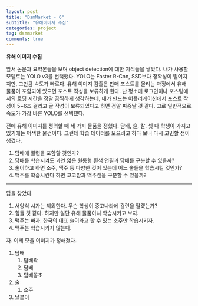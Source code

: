 ```yaml
---
layout: post
title: "DsmMarket - 6"
subtitle: "유해이미지 수집"
categories: project
tag: dsmmarket
comments: true
---
```


**유해 이미지 수집**

앞서 논문과 요약본들을 보며 object detection에 대한 지식들을 쌓았다. 내가 사용할 모델로는 YOLO v3를 선택했다. YOLO는 Faster R-Cnn, SSD보다 정확성이 떨어지지만, 그만큼 속도가 빠르다. 유해 이미지 검출은 판매 포스트를 올리는 과정에서 유해 물품이 포함되어 있으면 포스트 작성을 보류하게 한다. 난 평소에 로그인이나 포스팅에서의 로딩 시간을 정말 끔찍하게 생각하는데, 내가 만드는 어플리케이션에서 포스트 작성이 5~6초 걸리고 글 작성이 보류되었다고 하면 정말 짜증날 것 같다. 고로 일반적으로 속도가 가장 바른 YOLO를 선택했다.

전에 유해 이미지를 정의할 때 세 가지 물품을 정했다. 담배, 술, 칼. 셋 다 학생이 가지고 있기에는 어색한 물건이다. 그런데 학습 데이터를 모으려고 하다 보니 다시 고민할 점이 생겼다. 

1. 담배에 궐련을 포함할 것인가? 
2. 담배를 학습시켜도 과연 얇은 원통형 흰색 연필과 담배를 구분할 수 있을까? 
3. 술이하고 하면 소주, 맥주 등 다양한 것이 있는데 어느 술들을 학습시킬 것인가?
4. 맥주를 학습시킨다 하면 코코팜과 맥주캔을 구분할 수 있을까?

---

답을 찾았다. 

1. 서양식 시가는 제외한다. 무슨 학생이 중고나라에 궐련을 팔겠는가?
2. 힘들 것 같다. 하지만 일단 유해 물품이니 학습시키고 보자.
3. 맥주는 빼자. 한국의 대표 술이라고 할 수 있는 소주만 학습시키자.
4. 맥주는 학습시키지 않는다.

자. 이제 모을 이미지가 정해졌다.

1. 담배
   1. 담배곽
   2. 담배
   3. 담배꽁초
2. 술
   1. 소주
3. 날붙이

